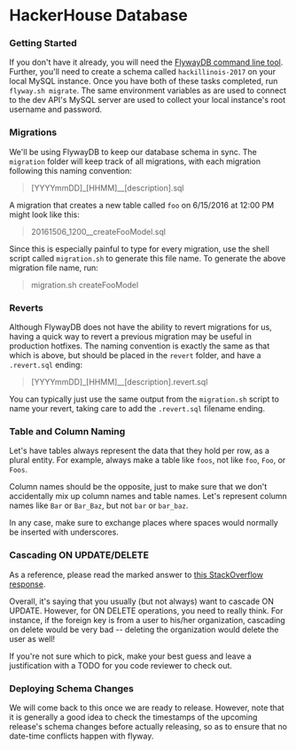 # HackerHouse Database

### Getting Started
If you don't have it already, you will need the [FlywayDB command line tool](http://flywaydb.org/documentation/commandline/). Further, you'll need to create a schema called `hackillinois-2017` on your local MySQL instance. Once you have both of these tasks completed, run `flyway.sh migrate`. The same
environment variables as are used to connect to the dev API's MySQL server are used to collect your local instance's root username and password.

### Migrations
We'll be using FlywayDB to keep our database schema in sync. The `migration` folder will keep track of all migrations, with each migration following this naming convention:
> [YYYYmmDD]\_[HHMM]\__[description].sql

A migration that creates a new table called `foo` on 6/15/2016 at 12:00 PM might look like this:

> 20161506\_1200__createFooModel.sql

Since this is especially painful to type for every migration, use the shell script called `migration.sh` to generate this file name. To generate the above migration file name, run:

> migration.sh createFooModel

### Reverts
Although FlywayDB does not have the ability to revert migrations for us, having a quick way to revert a previous migration may be useful in production hotfixes. The naming convention is exactly the same as that which is above, but should be placed in the `revert` folder, and have a `.revert.sql` ending:

> [YYYYmmDD]\_[HHMM]\__[description].revert.sql

You can typically just use the same output from the `migration.sh` script to name your revert, taking care to add the `.revert.sql` filename ending.

### Table and Column Naming
Let's have tables always represent the data that they hold per row, as a plural entity. For example, always make a table like `foos`, not like `foo`,
`Foo`, or `Foos`.

Column names should be the opposite, just to make sure that we don't accidentally mix up column names and table names. Let's represent column
names like `Bar` or `Bar_Baz`, but not `bar` or `bar_baz`.

In any case, make sure to exchange places where spaces would normally be inserted with underscores.

### Cascading ON UPDATE/DELETE
As a reference, please read the marked answer to [this StackOverflow response](http://stackoverflow.com/questions/6720050/foreign-key-varraints-when-to-use-on-update-and-on-delete).

Overall, it's saying that you usually (but not always) want to cascade ON UPDATE. However, for ON DELETE operations, you need to really think. For
instance, if the foreign key is from a user to his/her organization, cascading on delete would be very bad -- deleting the organization would delete
the user as well!

If you're not sure which to pick, make your best guess and leave a justification with a TODO for you code reviewer to check out.

### Deploying Schema Changes

We will come back to this once we are ready to release. However, note that it is generally a good idea to check the timestamps of the upcoming release's
schema changes before actually releasing, so as to ensure that no date-time conflicts happen with flyway.
